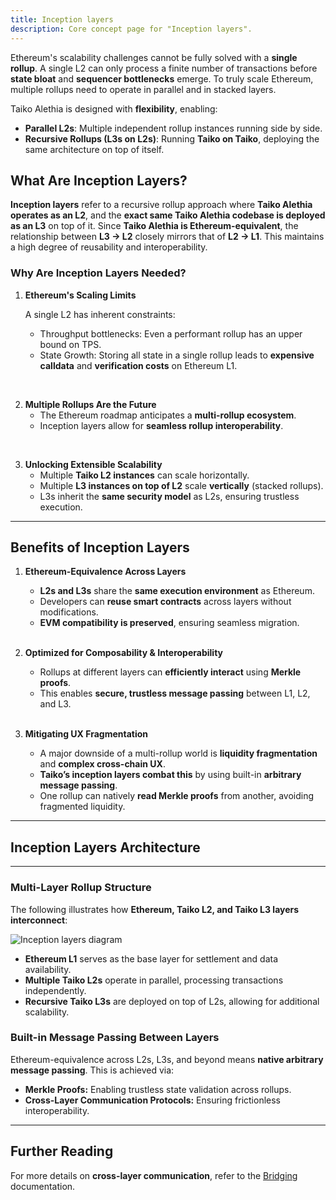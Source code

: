 ```yaml
---
title: Inception layers
description: Core concept page for "Inception layers".
---
```


Ethereum's scalability challenges cannot be fully solved with a **single rollup**. A single L2 can only process a finite number of transactions before **state bloat** and **sequencer bottlenecks** emerge. To truly scale Ethereum, multiple rollups need to operate in parallel and in stacked layers.

Taiko Alethia is designed with **flexibility**, enabling:

- **Parallel L2s**: Multiple independent rollup instances running side by side.
- **Recursive Rollups (L3s on L2s)**: Running **Taiko on Taiko**, deploying the same architecture on top of itself.

## What Are Inception Layers?

**Inception layers** refer to a recursive rollup approach where **Taiko Alethia operates as an L2**, and the **exact same Taiko Alethia codebase is deployed as an L3** on top of it. Since **Taiko Alethia is Ethereum-equivalent**, the relationship between **L3 → L2** closely mirrors that of **L2 → L1**. This maintains a high degree of reusability and interoperability.

### **Why Are Inception Layers Needed?**

1. **Ethereum's Scaling Limits**

   A single L2 has inherent constraints:
   - Throughput bottlenecks: Even a performant rollup has an upper bound on TPS.
   - State Growth: Storing all state in a single rollup leads to **expensive calldata** and **verification costs** on Ethereum L1.

<br/>

2. **Multiple Rollups Are the Future**
   - The Ethereum roadmap anticipates a **multi-rollup ecosystem**.
   - Inception layers allow for **seamless rollup interoperability**.

<br/>

3. **Unlocking Extensible Scalability**
   - Multiple **Taiko L2 instances** can scale horizontally.
   - Multiple **L3 instances on top of L2** scale **vertically** (stacked rollups).
   - L3s inherit the **same security model** as L2s, ensuring trustless execution.

---

## Benefits of Inception Layers

1. **Ethereum-Equivalence Across Layers**
   - **L2s and L3s** share the **same execution environment** as Ethereum.
   - Developers can **reuse smart contracts** across layers without modifications.
   - **EVM compatibility is preserved**, ensuring seamless migration.

   <br/>

2. **Optimized for Composability & Interoperability**
   - Rollups at different layers can **efficiently interact** using **Merkle proofs**.
   - This enables **secure, trustless message passing** between L1, L2, and L3.

   <br/>

3. **Mitigating UX Fragmentation**
   - A major downside of a multi-rollup world is **liquidity fragmentation** and **complex cross-chain UX**.
   - **Taiko’s inception layers combat this** by using built-in **arbitrary message passing**.
   - One rollup can natively **read Merkle proofs** from another, avoiding fragmented liquidity.

---

## Inception Layers Architecture

---

### **Multi-Layer Rollup Structure**

The following illustrates how **Ethereum, Taiko L2, and Taiko L3 layers interconnect**:

![Inception layers diagram](../../../../assets/content/docs/core-concepts/inception-layers-diagram.png)

- **Ethereum L1** serves as the base layer for settlement and data availability.
- **Multiple Taiko L2s** operate in parallel, processing transactions independently.
- **Recursive Taiko L3s** are deployed on top of L2s, allowing for additional scalability.

### **Built-in Message Passing Between Layers**

Ethereum-equivalence across L2s, L3s, and beyond means **native arbitrary message passing**. This is achieved via:

- **Merkle Proofs:** Enabling trustless state validation across rollups.
- **Cross-Layer Communication Protocols:** Ensuring frictionless interoperability.

---

## Further Reading

For more details on **cross-layer communication**, refer to the [Bridging](/taiko-alethia-protocol/protocol-architecture/bridging) documentation.
